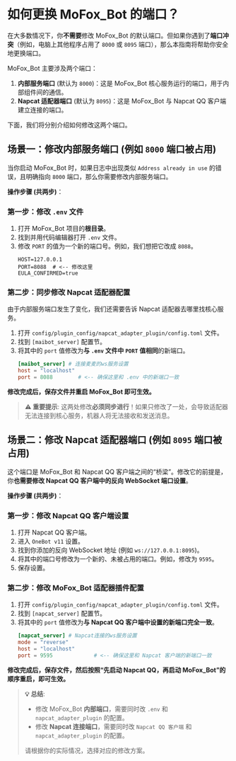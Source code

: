 # 如何更换 MoFox_Bot 的端口？

在大多数情况下，你**不需要**修改 MoFox_Bot 的默认端口。但如果你遇到了**端口冲突**（例如，电脑上其他程序占用了 `8000` 或 `8095` 端口），那么本指南将帮助你安全地更换端口。

MoFox_Bot 主要涉及两个端口：

1.  **内部服务端口** (默认为 `8000`)：这是 MoFox_Bot 核心服务运行的端口，用于内部组件间的通信。
2.  **Napcat 适配器端口** (默认为 `8095`)：这是 MoFox_Bot 与 Napcat QQ 客户端建立连接的端口。

下面，我们将分别介绍如何修改这两个端口。


## 场景一：修改内部服务端口 (例如 `8000` 端口被占用)

当你启动 MoFox_Bot 时，如果日志中出现类似 `Address already in use` 的错误，且明确指向 `8000` 端口，那么你需要修改内部服务端口。

**操作步骤 (共两步)**：

### 第一步：修改 `.env` 文件

1.  打开 MoFox_Bot 项目的**根目录**。
2.  找到并用代码编辑器打开 `.env` 文件。
3.  修改 `PORT` 的值为一个新的端口号。例如，我们想把它改成 `8088`。
    ```env
    HOST=127.0.0.1
    PORT=8088  # <-- 修改这里
    EULA_CONFIRMED=true
    ```

### 第二步：同步修改 Napcat 适配器配置

由于内部服务端口发生了变化，我们还需要告诉 Napcat 适配器去哪里找核心服务。

1.  打开 `config/plugin_config/napcat_adapter_plugin/config.toml` 文件。
2.  找到 `[maibot_server]` 配置节。
3.  将其中的 `port` 值修改为**与 `.env` 文件中 `PORT` 值相同**的新端口。
    ```toml
    [maibot_server] # 连接麦麦的ws服务设置
    host = "localhost"
    port = 8088        # <-- 确保这里和 .env 中的新端口一致
    ```

**修改完成后，保存文件并重启 MoFox_Bot 即可生效。**

> **⚠️ 重要提示**:
> 这两处修改**必须同步进行**！如果只修改了一处，会导致适配器无法连接到核心服务，机器人将无法接收和发送消息。


## 场景二：修改 Napcat 适配器端口 (例如 `8095` 端口被占用)

这个端口是 MoFox_Bot 和 Napcat QQ 客户端之间的“桥梁”。修改它的前提是，你**也需要修改 Napcat QQ 客户端中的反向 WebSocket 端口设置**。

**操作步骤 (共两步)**：

### 第一步：修改 Napcat QQ 客户端设置

1.  打开 Napcat QQ 客户端。
2.  进入 `OneBot v11` 设置。
3.  找到你添加的反向 WebSocket 地址 (例如 `ws://127.0.0.1:8095`)。
4.  将其中的端口号修改为一个新的、未被占用的端口。例如，修改为 `9595`。
5.  保存设置。

### 第二步：修改 MoFox_Bot 适配器插件配置

1.  打开 `config/plugin_config/napcat_adapter_plugin/config.toml` 文件。
2.  找到 `[napcat_server]` 配置节。
3.  将其中的 `port` 值修改为**与 Napcat QQ 客户端中设置的新端口完全一致**。
    ```toml
    [napcat_server] # Napcat连接的ws服务设置
    mode = "reverse"
    host = "localhost"
    port = 9595             # <-- 确保这里和 Napcat 客户端的新端口一致
    ```

**修改完成后，保存文件，然后按照“先启动 Napcat QQ，再启动 MoFox_Bot”的顺序重启，即可生效。**

> **💡 总结**:
> *   修改 MoFox_Bot **内部端口**，需要同时改 `.env` 和 `napcat_adapter_plugin` 的配置。
> *   修改 **Napcat 连接端口**，需要同时改 `Napcat QQ 客户端` 和 `napcat_adapter_plugin` 的配置。
>
> 请根据你的实际情况，选择对应的修改方案。